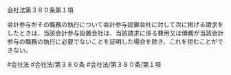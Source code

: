 会社法第３８０条第１項

会計参与がその職務の執行について会計参与設置会社に対して次に掲げる請求をしたときは、当該会計参与設置会社は、当該請求に係る費用又は債務が当該会計参与の職務の執行に必要でないことを証明した場合を除き、これを拒むことができない。

#会社法
#会社法/第３８０条
#会社法/第３８０条/第１項
